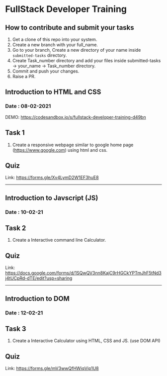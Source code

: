 # FullStack Developer Training

## How to contribute and submit your tasks
1. Get a clone of this repo into your system.
2. Create a new branch with your full_name.
3. Go to your branch, Create a new directory of your name inside `submitted-tasks` directory.
4. Create Task_number directory and add your files inside submitted-tasks -> your_name -> Task_number directory.
5. Commit and push your changes.
6. Raise a PR.

## Introduction to HTML and CSS
### Date : 08-02-2021
DEMO: https://codesandbox.io/s/fullstack-developer-training-d49bn

## Task 1
1. Create a responsive webpage similar to google home page (https://www.google.com) using html and css.

## Quiz
Link: https://forms.gle/Xv4LymD2W1EF3huE8

-------------------------------------------------

## Introduction to Javscript (JS)
### Date : 10-02-21

## Task 2
1. Create a Interactive command line Calculator.


## Quiz
Link: https://docs.google.com/forms/d/1SQwQV3nn8KajC9rHGCkYPTmJhF5tNd3j4tUCpRd-dTE/edit?usp=sharing

-------------------------------------------------

## Introduction to DOM 
### Date : 12-02-21

## Task 3
1. Create a Interactive Calculator using HTML, CSS and JS. (use DOM API)


## Quiz
Link: https://forms.gle/mV3wwQfHWiqVip1U8
